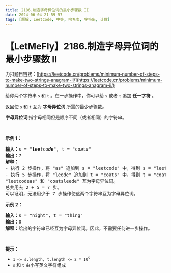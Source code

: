 ```yaml
---
title: 2186.制造字母异位词的最小步骤数 II
date: 2024-06-04 21-59-57
tags: [题解, LeetCode, 中等, 哈希表, 字符串, 计数]
---
```


# 【LetMeFly】2186.制造字母异位词的最小步骤数 II

力扣题目链接：[https://leetcode.cn/problems/minimum-number-of-steps-to-make-two-strings-anagram-ii/](https://leetcode.cn/problems/minimum-number-of-steps-to-make-two-strings-anagram-ii/)

<p>给你两个字符串 <code>s</code> 和 <code>t</code> 。在一步操作中，你可以给 <code>s</code> 或者 <code>t</code> 追加 <strong>任一字符</strong> 。</p>

<p>返回使 <code>s</code> 和 <code>t</code> 互为 <strong>字母异位词</strong> 所需的最少步骤数<em>。</em></p>

<p><strong>字母异位词 </strong>指字母相同但是顺序不同（或者相同）的字符串。</p>

<p>&nbsp;</p>

<p><strong>示例 1：</strong></p>

<pre><strong>输入：</strong>s = "<em><strong>lee</strong>t</em>co<em><strong>de</strong></em>", t = "co<em><strong>a</strong></em>t<em><strong>s</strong></em>"
<strong>输出：</strong>7
<strong>解释：</strong>
- 执行 2 步操作，将 "as" 追加到 s = "leetcode" 中，得到 s = "leetcode<em><strong>as</strong></em>" 。
- 执行 5 步操作，将 "leede" 追加到 t = "coats" 中，得到 t = "coats<em><strong>leede</strong></em>" 。
"leetcodeas" 和 "coatsleede" 互为字母异位词。
总共用去 2 + 5 = 7 步。
可以证明，无法用少于 7 步操作使这两个字符串互为字母异位词。</pre>

<p><strong>示例 2：</strong></p>

<pre><strong>输入：</strong>s = "night", t = "thing"
<strong>输出：</strong>0
<strong>解释：</strong>给出的字符串已经互为字母异位词。因此，不需要任何进一步操作。
</pre>

<p>&nbsp;</p>

<p><strong>提示：</strong></p>

<ul>
	<li><code>1 &lt;= s.length, t.length &lt;= 2 * 10<sup>5</sup></code></li>
	<li><code>s</code> 和 <code>t</code> 由小写英文字符组成</li>
</ul>


    